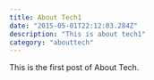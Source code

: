 ```yaml
---
title: About Tech1
date: "2015-05-01T22:12:03.284Z"
description: "This is about tech1"
category: "abouttech"
---
```


This is the first post of About Tech.
